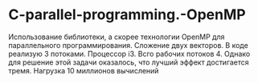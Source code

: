 # C-parallel-programming.-OpenMP
Использование библиотеки, а скорее технологии OpenMP для параллельного программирования. Сложение двух векторов. В коде реализую 3 потоками. Процессор i3. Всго рабочих потоков 4. Однако для решение этой задачи оказалось, что лучший эффект достигается тремя. Нагрузка 10 миллионов вычислений
